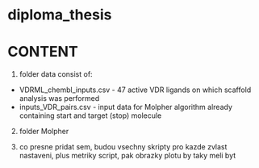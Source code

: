 # diploma_thesis

# CONTENT
1. folder data consist of:
  - VDRML_chembl_inputs.csv - 47 active VDR ligands on which scaffold analysis was performed
  - inputs_VDR_pairs.csv - input data for Molpher algorithm already containing start and target (stop) molecule
2. folder Molpher
  

1. co presne pridat sem, budou vsechny skripty pro kazde zvlast nastaveni, plus metriky script, pak obrazky plotu by taky meli byt
